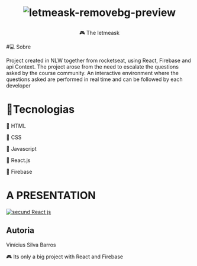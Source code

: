 # <p align="center" >![letmeask-removebg-preview](https://user-images.githubusercontent.com/58434465/132910473-1da0774b-4180-4a7b-9ce8-2a192b08db03.png)</p>
<p align="center" > &#127918 The letmeask</p>


#💻 Sobre
<p>
Project created in NLW together from rocketseat, using React, Firebase and api Context. 
The project arose from the need to escalate the questions asked by the course community.
An interactive environment where the questions asked are performed in real time and can be followed by each developer
</p>

# 🧪Tecnologias
<p>&#127919 HTML</p>
<p>&#127919 CSS  </p> 
<p>&#127919 Javascript </p>
<p> &#127919 React.js </p>
<p> &#127919 Firebase </p>
 
# A PRESENTATION

 <a target="_blank" href="https://letmeask-web-8917e.web.app/">![secund React js](https://user-images.githubusercontent.com/58434465/132912454-0977a5bb-61aa-4e61-b4b2-584bfea8bba5.gif)</a>


## Autoria

Vinícius Silva Barros
<p>
&#127918 Its only  a big project with React and Firebase </p>
